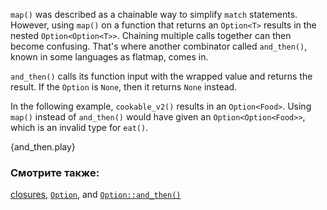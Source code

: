 `map()` was described as a chainable way to simplify `match` statements.
However, using `map()` on a function that returns an `Option<T>` results
in the nested `Option<Option<T>>`. Chaining multiple calls together can
then become confusing. That's where another combinator called `and_then()`,
known in some languages as flatmap, comes in.

`and_then()` calls its function input with the wrapped value and returns the result. 
If the `Option` is `None`, then it returns `None` instead.

In the following example, `cookable_v2()` results in an `Option<Food>`.
Using `map()` instead of `and_then()` would have given an
`Option<Option<Food>>`, which is an invalid type for `eat()`.

{and_then.play}

### Смотрите также:

[closures][closures], [`Option`][option], and [`Option::and_then()`][and_then]

[closures]: ../../fn/closures.html
[option]: http://doc.rust-lang.org/std/option/enum.Option.html
[and_then]: http://doc.rust-lang.org/std/option/enum.Option.html#method.and_then
